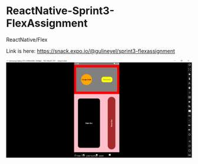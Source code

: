 # ReactNative-Sprint3-FlexAssignment
ReactNative/Flex

Link is here: 
https://snack.expo.io/@gulineyel/sprint3-flexassignment



![screenshot](./src/images/Flex.png) 
